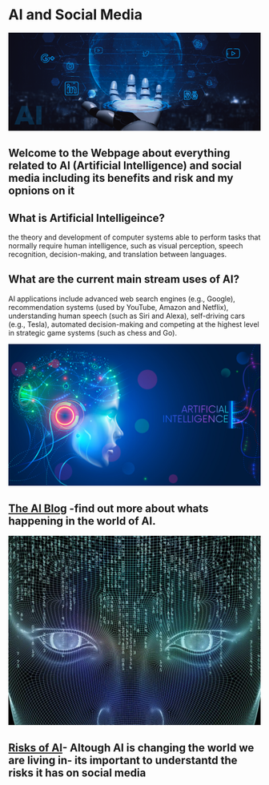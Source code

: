 # AI and Social Media

![Header](assets/img/AI-Social-Media.png)

## Welcome to the Webpage about everything related to AI (Artificial Intelligence) and social media including its benefits and risk and my opnions on it

## What is Artificial Intelligeince?
the theory and development of computer systems able to perform tasks that normally require human intelligence, such as visual perception, speech recognition, decision-making, and translation between languages.

## What are the current main stream uses of AI?
AI applications include advanced web search engines (e.g., Google), recommendation systems (used by YouTube, Amazon and Netflix), understanding human speech (such as Siri and Alexa), self-driving cars (e.g., Tesla), automated decision-making and competing at the highest level in strategic game systems (such as chess and Go).

![](assets/img/AI-2.jpg)
##  [The AI Blog](aiblogs.md) -find out more about whats happening in the world of AI.

![](assets/img/AI-3.png)
## [Risks of AI](airisks.md)- Altough AI is changing the world we are living in- its important to understantd the risks it has on social media ##










